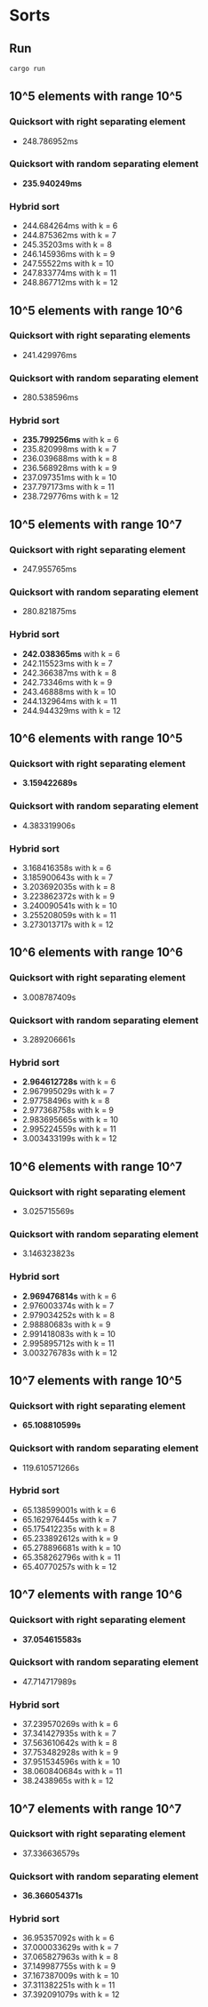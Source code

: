 # Sorts
## Run 
```bash
cargo run
```
## 10^5 elements with range 10^5
### Quicksort with right separating element
* 248.786952ms
### Quicksort with random separating element 
* **235.940249ms** 
### Hybrid sort
* 244.684264ms with k = 6
* 244.875362ms with k = 7
* 245.35203ms with k = 8
* 246.145936ms with k = 9
* 247.55522ms with k = 10
* 247.833774ms with k = 11
* 248.867712ms with k = 12
## 10^5 elements with range 10^6
### Quicksort with right separating elements
* 241.429976ms 
### Quicksort with random separating element 
* 280.538596ms
### Hybrid sort 
* **235.799256ms** with k = 6
* 235.820998ms with k = 7
* 236.039688ms with k = 8
* 236.568928ms with k = 9
* 237.097351ms with k = 10
* 237.797173ms with k = 11
* 238.729776ms with k = 12
## 10^5 elements with range 10^7
### Quicksort with right separating element 
* 247.955765ms
### Quicksort with random separating element 
* 280.821875ms
### Hybrid sort
* **242.038365ms** with k = 6
* 242.115523ms with k = 7
* 242.366387ms with k = 8
* 242.73346ms with k = 9
* 243.46888ms with k = 10
* 244.132964ms with k = 11
* 244.944329ms with k = 12
## 10^6 elements with range 10^5
### Quicksort with right separating element 
* **3.159422689s**
### Quicksort with random separating element 
* 4.383319906s
### Hybrid sort
* 3.168416358s with k = 6
* 3.185900643s with k = 7
* 3.203692035s with k = 8
* 3.223862372s with k = 9
* 3.240090541s with k = 10
* 3.255208059s with k = 11
* 3.273013717s with k = 12
## 10^6 elements with range 10^6
### Quicksort with right separating element 
* 3.008787409s
### Quicksort with random separating element 
* 3.289206661s
### Hybrid sort
* **2.964612728s** with k = 6
* 2.967995029s with k = 7
* 2.97758496s with k = 8
* 2.977368758s with k = 9
* 2.983695665s with k = 10
* 2.995224559s with k = 11
* 3.003433199s with k = 12
## 10^6 elements with range 10^7
### Quicksort with right separating element 
* 3.025715569s
### Quicksort with random separating element 
* 3.146323823s
### Hybrid sort
* **2.969476814s** with k = 6
* 2.976003374s with k = 7
* 2.979034252s with k = 8
* 2.98880683s with k = 9
* 2.991418083s with k = 10
* 2.995895712s with k = 11
* 3.003276783s with k = 12
## 10^7 elements with range 10^5
### Quicksort with right separating element 
* **65.108810599s**
### Quicksort with random separating element 
* 119.610571266s
### Hybrid sort
* 65.138599001s with k = 6
* 65.162976445s with k = 7
* 65.175412235s with k = 8
* 65.233892612s with k = 9
* 65.278896681s with k = 10
* 65.358262796s with k = 11
* 65.40770257s with k = 12
## 10^7 elements with range 10^6
### Quicksort with right separating element 
* **37.054615583s**
### Quicksort with random separating element 
* 47.714717989s
### Hybrid sort
* 37.239570269s with k = 6
* 37.341427935s with k = 7
* 37.563610642s with k = 8
* 37.753482928s with k = 9
* 37.951534596s with k = 10
* 38.060840684s with k = 11
* 38.2438965s with k = 12
## 10^7 elements with range 10^7
### Quicksort with right separating element 
* 37.336636579s
### Quicksort with random separating element 
* **36.366054371s**
### Hybrid sort 
* 36.95357092s with k = 6
* 37.000033629s with k = 7
* 37.065827963s with k = 8
* 37.149987755s with k = 9
* 37.167387009s with k = 10
* 37.311382251s with k = 11
* 37.392091079s with k = 12
